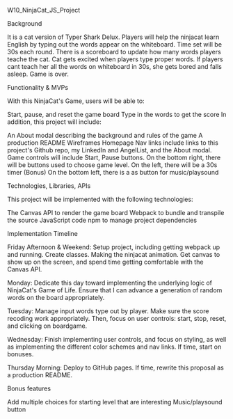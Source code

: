 W10_NinjaCat_JS_Project

Background

It is a cat version of Typer Shark Delux. Players will help the ninjacat learn English by typing out the words appear on the whiteboard. Time set will be 30s each round. There is a scoreboard to update how many words players teache the cat. Cat gets excited when players type proper words. If players cant teach her all the words on whiteboard in 30s, she gets bored and falls asleep. Game is over.

Functionality & MVPs

With this NinjaCat's Game, users will be able to:

Start, pause, and reset the game board Type in the words to get the score In addition, this project will include:

An About modal describing the background and rules of the game A production README Wireframes Homepage Nav links include links to this project's Github repo, my LinkedIn and AngelList, and the About modal. Game controls will include Start, Pause buttons. On the bottom right, there will be buttons used to choose game level. On the left, there will be a 30s timer (Bonus) On the bottom left, there is a as button for music/playsound

Technologies, Libraries, APIs

This project will be implemented with the following technologies:

The Canvas API to render the game board Webpack to bundle and transpile the source JavaScript code npm to manage project dependencies

Implementation Timeline

Friday Afternoon & Weekend: Setup project, including getting webpack up and running. Create classes. Making the ninjacat animation. Get canvas to show up on the screen, and spend time getting comfortable with the Canvas API.

Monday: Dedicate this day toward implementing the underlying logic of NinjaCat's Game of Life. Ensure that I can advance a generation of random words on the board appropriately.

Tuesday: Manage input words type out by player. Make sure the score recoding work appropriately. Then, focus on user controls: start, stop, reset, and clicking on boardgame.

Wednesday: Finish implementing user controls, and focus on styling, as well as implementing the different color schemes and nav links. If time, start on bonuses.

Thursday Morning: Deploy to GitHub pages. If time, rewrite this proposal as a production README.

Bonus features

Add multiple choices for starting level that are interesting Music/playsound button
